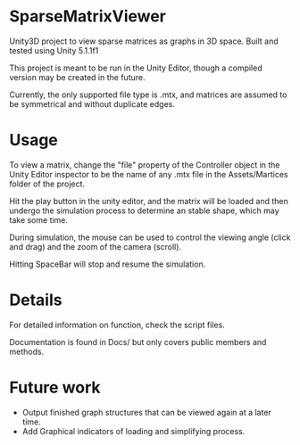 # SparseMatrixViewer
Unity3D project to view sparse matrices as graphs in 3D space.
Built and tested using Unity 5.1.1f1

This project is meant to be run in the Unity Editor, though a compiled version may be created in the future.

Currently, the only supported file type is .mtx, and matrices are assumed to be symmetrical and without duplicate edges.

# Usage

To view a matrix, change the "file" property of the Controller object in the Unity Editor inspector to be the name of any .mtx file in the Assets/Martices folder of the project.

Hit the play button in the unity editor, and the matrix will be loaded and then undergo the simulation process to determine an stable shape, which may take some time.

During simulation, the mouse can be used to control the viewing angle (click and drag) and the zoom of the camera (scroll).

Hitting SpaceBar will stop and resume the simulation.

# Details

For detailed information on function, check the script files.

Documentation is found in Docs/ but only covers public members and methods.

# Future work

- Output finished graph structures that can be viewed again at a later time.
- Add Graphical indicators of loading and simplifying process.
